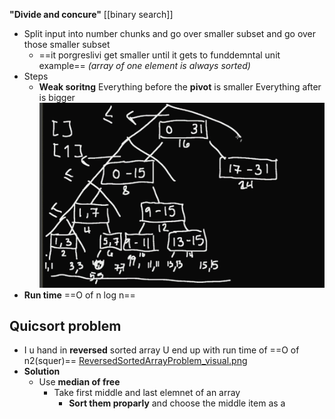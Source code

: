 **"Divide and concure"**
[[binary search]]


- Split input into number chunks and go over smaller subset and go over those smaller subset 
	- ==it porgreslivi get smaller until it gets to funddemntal  unit example== 
		 *(array of one element is always sorted)*
- Steps 
	- **Weak soritng**
		Everything before the **pivot**  is smaller 
		Everything after is  bigger 
		![QuicSortTree_visual.png](/static/QuicSortTree_visual.png)
- **Run time**
	==O of n log n==

## Quicsort problem
- I u hand in **reversed** sorted array 
	U end up with run time of ==O of n2(squer)==
	[ReversedSortedArrayProblem_visual.png](/static/ReversedSortedArrayProblem_visual.png)
- **Solution**
	- Use  **median of free**
		- Take first middle and last elemnet of an array 
			- **Sort them proparly** and choose the middle item as a 